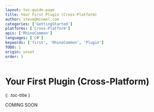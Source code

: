 ```yaml
---
layout: toc-guide-page
title: Your First Plugin (Cross-Platform)
author: steve@mcneel.com
categories: ['GettingStarted']
platforms: ['Cross-Platform']
apis: ['RhinoCommon']
languages: ['C#']
keywords: ['first', 'RhinoCommon', 'Plugin']
TODO: 1
origin: unset
order: 5
---
```


# Your First Plugin (Cross-Platform)
{: .toc-title }

COMING SOON
